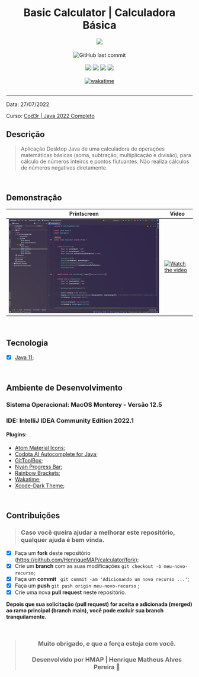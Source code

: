 <div align="center">

# Basic Calculator | Calculadora Básica

<img width="auto" src="https://github.com/HenriqueMAP/calculator/blob/main/calculator.png?raw=true">
<br>
<br>
<div align="center">
<img alt="GitHub last commit" src="https://img.shields.io/github/last-commit/henriquemap/calculator">
</div>
<br>
<img src="https://img.shields.io/github/issues/HenriqueMAP/calculator">
<img src="https://img.shields.io/github/forks/HenriqueMAP/calculator">
<img src="https://img.shields.io/github/stars/HenriqueMAP/calculator">
<img src="https://img.shields.io/github/license/HenriqueMAP/calculator">
</div>
<br>
<div align=center>
<a href="https://wakatime.com/badge/user/1e53636e-c916-4d50-9ce1-f3ac75a883e3/project/450f1106-c350-4299-b27b-957bde617d8e"><img src="https://wakatime.com/badge/user/1e53636e-c916-4d50-9ce1-f3ac75a883e3/project/450f1106-c350-4299-b27b-957bde617d8e.svg" alt="wakatime"></a>
</div>
<br>
<hr>

Data: 27/07/2022

Curso: [Cod3r | Java 2022 Completo](https://www.udemy.com/course/fundamentos-de-programacao-com-java/)

## Descrição

> Aplicação Desktop Java de uma calculadora de operações matemáticas básicas (soma, subtração, multiplicação e divisão), para cálculo de números inteiros e pontos flutuantes. 
> Não realiza cálculos de números negativos diretamente.

<br>

## Demonstração

| Printscreen | Vídeo |
| ----------- | ----- |
| <img src="https://github.com/HenriqueMAP/calculator/blob/main/src/br/com/otogamidev/img/otogami-dev-Java-desktop-calculator.png?raw=true"> | [![Watch the video](https://img.youtube.com/vi/cWrxBB0KVMg/maxresdefault.jpg)](https://youtu.be/cWrxBB0KVMg) |

<br>

## Tecnologia

- [x] [Java 11](https://www.oracle.com/br/java/technologies/javase/jdk11-archive-downloads.html);

<br>

## Ambiente de Desenvolvimento

### Sistema Operacional: MacOS Monterey - Versão 12.5

### IDE: IntelliJ IDEA Community Edition 2022.1

#### Plugins:

- [Atom Material Icons](https://plugins.jetbrains.com/plugin/10044-atom-material-icons);
- [Codota AI Autocomplete for Java](https://plugins.jetbrains.com/plugin/7638-codota-ai-autocomplete-for-java-and-javascript);
- [GitToolBox](https://plugins.jetbrains.com/plugin/7499-gittoolbox);
- [Nyan Progress Bar](https://plugins.jetbrains.com/plugin/8575-nyan-progress-bar);
- [Rainbow Brackets](https://plugins.jetbrains.com/plugin/10080-rainbow-brackets);
- [Wakatime](https://wakatime.com);
- [Xcode-Dark Theme](https://plugins.jetbrains.com/plugin/13106-xcode-dark-theme);

<br>

## Contribuições

> ### Caso você queira ajudar a melhorar este repositório, qualquer ajuda é bem vinda.

- [x] Faça um **fork** deste repositório (https://github.com/HenriqueMAP/calculator/fork);
- [x] Crie um **branch** com as suas modificações ` git checkout -b meu-novo-recurso `;
- [x] Faça um **commit** ` git commit -am 'Adicionando um novo recurso ...'`;
- [x] Faça um **push** ` git push origin meu-novo-recurso ` ;
- [x] Crie uma nova **pull request** neste repositório.

**Depois que sua solicitação (pull request) for aceita e adicionada (merged) ao ramo principal (branch main), você pode excluir sua branch tranquilamente.**

<div align="center">

<br>

> ### **Muito obrigado, e que a força esteja com você.**
>
> ### Desenvolvido por **HMAP | Henrique Matheus Alves Pereira** 🦁

</div>
